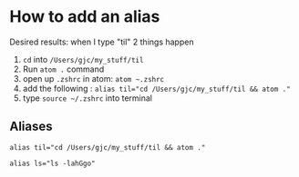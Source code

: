 # How to add an alias
Desired results: when I type "til" 2 things happen
1. `cd` into `/Users/gjc/my_stuff/til`
2. Run `atom .` command
1. open up `.zshrc` in atom: `atom ~.zshrc`
2. add the following : `alias til="cd /Users/gjc/my_stuff/til && atom ."`
2. type `source ~/.zshrc` into terminal

## Aliases

```
alias til="cd /Users/gjc/my_stuff/til && atom ."

alias ls="ls -lahGgo"
```
